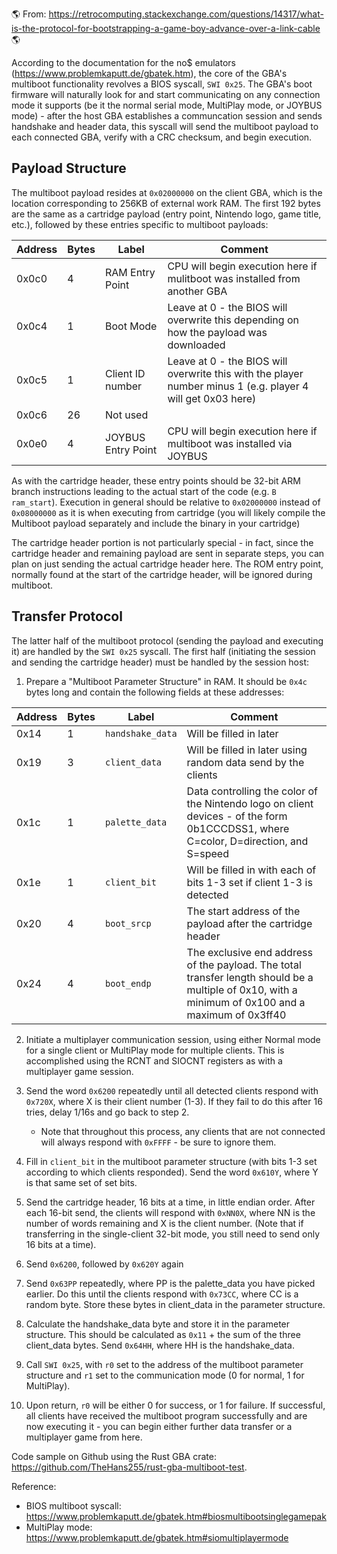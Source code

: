 <html>
<div class="s-prose js-post-body" itemprop="text">

<p>🌎 From: <a href="https://retrocomputing.stackexchange.com/questions/14317/what-is-the-protocol-for-bootstrapping-a-game-boy-advance-over-a-link-cable">https://retrocomputing.stackexchange.com/questions/14317/what-is-the-protocol-for-bootstrapping-a-game-boy-advance-over-a-link-cable</a> 🌎</p>

<p>According to the documentation for the no$ emulators (<a href="https://www.problemkaputt.de/gbatek.htm" rel="nofollow noreferrer">https://www.problemkaputt.de/gbatek.htm</a>), the core of the GBA's multiboot functionality revolves a BIOS syscall, <code>SWI 0x25</code>. The GBA's boot firmware will naturally look for and start communicating on any connection mode it supports (be it the normal serial mode, MultiPlay mode, or JOYBUS mode) - after the host GBA establishes a communcation session and sends handshake and header data, this syscall will send the multiboot payload to each connected GBA, verify with a CRC checksum, and begin execution.</p>
<h2>Payload Structure</h2>
<p>The multiboot payload resides at <code>0x02000000</code> on the client GBA, which is the location corresponding to 256KB of external work RAM. The first 192 bytes are the same as a cartridge payload (entry point, Nintendo logo, game title, etc.), followed by these entries specific to multiboot payloads:</p>
<div class="s-table-container">
<table class="s-table">
<thead>
<tr>
<th>Address</th>
<th>Bytes</th>
<th>Label</th>
<th>Comment</th>
</tr>
</thead>
<tbody>
<tr>
<td>0x0c0</td>
<td>4</td>
<td>RAM Entry Point</td>
<td>CPU will begin execution here if mulitboot was installed from another GBA</td>
</tr>
<tr>
<td>0x0c4</td>
<td>1</td>
<td>Boot Mode</td>
<td>Leave at 0 - the BIOS will overwrite this depending on how the payload was downloaded</td>
</tr>
<tr>
<td>0x0c5</td>
<td>1</td>
<td>Client ID number</td>
<td>Leave at 0 - the BIOS will overwrite this with the player number minus 1 (e.g. player 4 will get 0x03 here)</td>
</tr>
<tr>
<td>0x0c6</td>
<td>26</td>
<td>Not used</td>
<td></td>
</tr>
<tr>
<td>0x0e0</td>
<td>4</td>
<td>JOYBUS Entry Point</td>
<td>CPU will begin execution here if multiboot was installed via JOYBUS</td>
</tr>
</tbody>
</table>
</div>
<p>As with the cartridge header, these entry points should be 32-bit ARM branch instructions leading to the actual start of the code (e.g. <code>B ram_start</code>). Execution in general should be relative to <code>0x02000000</code> instead of <code>0x08000000</code> as it is when executing from cartridge (you will likely compile the Multiboot payload separately and include the binary in your cartridge)</p>
<p>The cartridge header portion is not particularly special - in fact, since the cartridge header and remaining payload are sent in separate steps, you can plan on just sending the actual cartridge header here. The ROM entry point, normally found at the start of the cartridge header, will be ignored during multiboot.</p>
<h2>Transfer Protocol</h2>
<p>The latter half of the multiboot protocol (sending the payload and executing it) are handled by the <code>SWI 0x25</code> syscall. The first half (initiating the session and sending the cartridge header) must be handled by the session host:</p>
<ol>
<li>Prepare a "Multiboot Parameter Structure" in RAM. It should be <code>0x4c</code> bytes long and contain the following fields at these addresses:</li>
</ol>
<div class="s-table-container">
<table class="s-table">
<thead>
<tr>
<th>Address</th>
<th>Bytes</th>
<th>Label</th>
<th>Comment</th>
</tr>
</thead>
<tbody>
<tr>
<td>0x14</td>
<td>1</td>
<td><code>handshake_data</code></td>
<td>Will be filled in later</td>
</tr>
<tr>
<td>0x19</td>
<td>3</td>
<td><code>client_data</code></td>
<td>Will be filled in later using random data send by the clients</td>
</tr>
<tr>
<td>0x1c</td>
<td>1</td>
<td><code>palette_data</code></td>
<td>Data controlling the color of the Nintendo logo on client devices - of the form 0b1CCCDSS1, where C=color, D=direction, and S=speed</td>
</tr>
<tr>
<td>0x1e</td>
<td>1</td>
<td><code>client_bit</code></td>
<td>Will be filled in with each of bits 1-3 set if client 1-3 is detected</td>
</tr>
<tr>
<td>0x20</td>
<td>4</td>
<td><code>boot_srcp</code></td>
<td>The start address of the payload after the cartridge header</td>
</tr>
<tr>
<td>0x24</td>
<td>4</td>
<td><code>boot_endp</code></td>
<td>The exclusive end address of the payload. The total transfer length should be a multiple of 0x10, with a minimum of 0x100 and a maximum of 0x3ff40</td>
</tr>
</tbody>
</table>
</div>
<ol start="2">
<li><p>Initiate a multiplayer communication session, using either Normal mode for a single client or MultiPlay mode for multiple clients. This is accomplished using the RCNT and SIOCNT registers as with a multiplayer game session.</p>
</li>
<li><p>Send the word <code>0x6200</code> repeatedly until all detected clients respond with <code>0x720X</code>, where X is their client number (1-3). If they fail to do this after 16 tries, delay 1/16s and go back to step 2.</p>
<ul>
<li>Note that throughout this process, any clients that are not connected will always respond with <code>0xFFFF</code> - be sure to ignore them.</li>
</ul>
</li>
<li><p>Fill in <code>client_bit</code> in the multiboot parameter structure (with bits 1-3 set according to which clients responded). Send the word <code>0x610Y</code>, where Y is that same set of set bits.</p>
</li>
<li><p>Send the cartridge header, 16 bits at a time, in little endian order. After each 16-bit send, the clients will respond with <code>0xNN0X</code>, where NN is the number of words remaining and X is the client number. (Note that if transferring in the single-client 32-bit mode, you still need to send only 16 bits at a time).</p>
</li>
<li><p>Send <code>0x6200</code>, followed by <code>0x620Y</code> again</p>
</li>
<li><p>Send <code>0x63PP</code> repeatedly, where PP is the palette_data you have picked earlier. Do this until the clients respond with <code>0x73CC</code>, where CC is a random byte. Store these bytes in client_data in the parameter structure.</p>
</li>
<li><p>Calculate the handshake_data byte and store it in the parameter structure. This should be calculated as <code>0x11</code> + the sum of the three client_data bytes. Send <code>0x64HH</code>, where HH is the handshake_data.</p>
</li>
<li><p>Call <code>SWI 0x25</code>, with <code>r0</code> set to the address of the multiboot parameter structure and <code>r1</code> set to the communication mode (0 for normal, 1 for MultiPlay).</p>
</li>
<li><p>Upon return, <code>r0</code> will be either 0 for success, or 1 for failure. If successful, all clients have received the multiboot program successfully and are now executing it - you can begin either further data transfer or a multiplayer game from here.</p>
</li>
</ol>
<p>Code sample on Github using the Rust GBA crate: <a href="https://github.com/TheHans255/rust-gba-multiboot-test" rel="nofollow noreferrer">https://github.com/TheHans255/rust-gba-multiboot-test</a>.</p>
<p>Reference:</p>
<ul>
<li>BIOS multiboot syscall: <a href="https://www.problemkaputt.de/gbatek.htm#biosmultibootsinglegamepak" rel="nofollow noreferrer">https://www.problemkaputt.de/gbatek.htm#biosmultibootsinglegamepak</a></li>
<li>MultiPlay mode: <a href="https://www.problemkaputt.de/gbatek.htm#siomultiplayermode" rel="nofollow noreferrer">https://www.problemkaputt.de/gbatek.htm#siomultiplayermode</a></li>
</ul>
    </div>
    </html>
